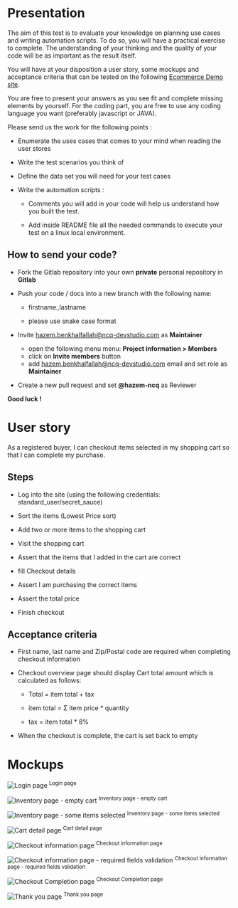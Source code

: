 # Presentation


The aim of this test is to evaluate your knowledge on planning use cases and writing automation scripts. To do so, you will have a practical exercise to complete. The understanding of your thinking and the quality of your code will be as important as the result itself.



You will have at your disposition a user story, some mockups and acceptance criteria that can be tested on the following [Ecommerce Demo site](https://www.saucedemo.com/).



You are free to present your answers as you see fit and complete missing elements by yourself. For the coding part, you are free to use any coding language you want (preferably javascript or JAVA).



Please send us the work for the following points :

* Enumerate the uses cases that comes to your mind when reading the user stores

* Write the test scenarios you think of

* Define the data set you will need for your test cases

* Write the automation scripts :

	* Comments you will add in your code will help us understand how you built the test.

	* Add inside README file all the needed commands to execute your test on a linux local environment.

## How to send your code?  

* Fork the Gitlab repository into your own **private** personal repository in **Gitlab**

* Push your code / docs into a new branch with the following name:
  * firstname_lastname
  
  * please use snake case format

* Invite hazem.benkhalfallah@ncq-devstudio.com as **Maintainer**
  * open the following menu menu: **Project information > Members**
  * click on **Invite members** button
  * add hazem.benkhalfallah@ncq-devstudio.com email and set role as **Maintainer**

* Create a new pull request and set **@hazem-ncq** as Reviewer

**Good luck !**

# User story
As a registered buyer, I can checkout items selected in my shopping cart so that I can complete my purchase.

## Steps
* Log into the site (using the following credentials: standard_user/secret_sauce)

* Sort the items (Lowest Price sort)

* Add two or more items to the shopping cart

* Visit the shopping cart

* Assert that the items that I added in the cart are correct

* fill Checkout details

* Assert I am purchasing the correct items

* Assert the total price

* Finish checkout

## Acceptance criteria
* First name, last name and Zip/Postal code are required when completing checkout information

* Checkout overview page should display Cart total amount which is calculated as follows:

  * Total = item total + tax

  * item total =  Σ item price * quantity

  * tax = item total * 8%

* When the checkout is complete, the cart is set back to empty

# Mockups
![Login page](images/1.png)
<sup>Login page</sup>

![Inventory page - empty cart](images/2.png)
<sup>Inventory page - empty cart</sup>

![Inventory page - some items selected](images/3.png)
<sup>Inventory page - some items selected</sup>

![Cart detail page](images/4.png)
<sup>Cart detail page</sup>

![Checkout information page](images/5.png)
<sup>Checkout information page</sup>

![Checkout information page - required fields validation](images/6.png)
<sup>Checkout information page - required fields validation</sup>

![Checkout Completion page](images/7.png)
<sup>Checkout Completion page</sup>

![Thank you page](images/8.png)
<sup>Thank you page</sup>
